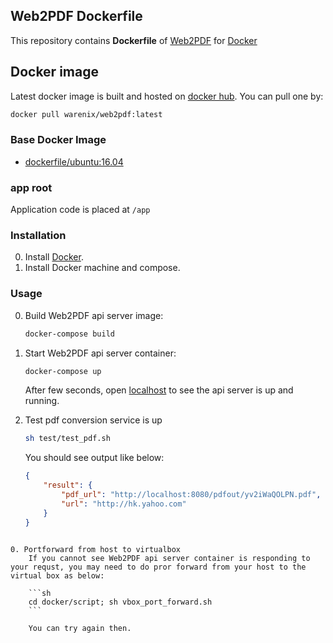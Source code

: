 ## Web2PDF Dockerfile

This repository contains **Dockerfile** of [Web2PDF](https://play.google.com/store/apps/details?id=org.dyndns.warenix.web2pdf) for [Docker](https://www.docker.com/)


## Docker image

Latest docker image is built and hosted on [docker hub](https://hub.docker.com/r/warenix/web2pdf/). You can pull one by:
```sh
docker pull warenix/web2pdf:latest
```


### Base Docker Image

* [dockerfile/ubuntu:16.04](http://dockerfile.github.io/#/ubuntu)


### app root
Application code is placed at `/app`


### Installation

0. Install [Docker](https://www.docker.com/).
0. Install Docker machine and compose.

### Usage

0. Build Web2PDF api server image:

    ```sh
    docker-compose build
    ```
    
0. Start Web2PDF api server container:

    ```sh
    docker-compose up
    ```

    After few seconds, open [localhost](http://localhost:8080) to see the api server is up and running.

0. Test pdf conversion service is up
    
    ```sh
    sh test/test_pdf.sh
    ```
    
    You should see output like below:
    
    ```json
    {
        "result": {
            "pdf_url": "http://localhost:8080/pdfout/yv2iWaQOLPN.pdf",
            "url": "http://hk.yahoo.com"
        }
    } 
```
    
0. Portforward from host to virtualbox
    If you cannot see Web2PDF api server container is responding to your requst, you may need to do pror forward from your host to the virtual box as below:

    ```sh
    cd docker/script; sh vbox_port_forward.sh
    ```
    
    You can try again then.
    

